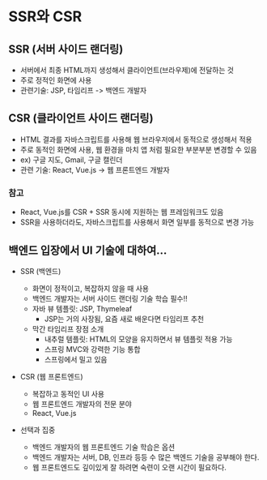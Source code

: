 # SSR와 CSR
## SSR (서버 사이드 랜더링)
* 서버에서 최종 HTML까지 생성해서 클라이언트(브라우제)에 전달하는 것
* 주로 정적인 화면에 사용
* 관련기술: JSP, 타임리프 -> 백엔드 개발자
## CSR (클라이언트 사이드 랜더링)
* HTML 결과를 자바스크립트를 사용해 웹 브라우저에서 동적으로 생성해서 적용
* 주로 동적인 화면에 사용, 웹 환경을 마치 앱 처럼 필요한 부분부분 변경할 수 있음
* ex) 구글 지도, Gmail, 구글 캘린더
* 관련 기술: React, Vue.js -> 웹 프론트엔드 개발자

### 참고
* React, Vue.js를 CSR + SSR 동시에 지원하는 웹 프레임워크도 있음
* SSR을 사용하더라도, 자바스크립트를 사용해서 화면 일부를 동적으로 변경 가능


## 백엔드 입장에서 UI 기술에 대하여...
* SSR (백엔드)
    * 화면이 정적이고, 복잡하지 않을 때 사용
    * 백엔드 개발자는 서버 사이드 랜더링 기술 학습 필수!!
    * 자바 뷰 템플릿: JSP, Thymeleaf
        * JSP는 거의 사장됨, 요즘 새로 배운다면 타임리프 추천
    * 막간 타임리프 장점 소개
        * 내추럴 템플릿: HTML의 모양을 유지하면서 뷰 템플릿 적용 가능
        * 스프링 MVC와 강력한 기능 통합
        * 스프링에서 밀고 있음
        
* CSR (웹 프론트엔드)
    * 복잡하고 동적인 UI 사용
    * 웹 프론트엔드 개발자의 전문 분야
    * React, Vue.js
* 선택과 집중
    * 백엔드 개발자의 웹 프론트엔드 기술 학습은 옵션
    * 백엔드 개발자는 서버, DB, 인프라 등등 수 많은 백엔드 기술을 공부해야 한다.
    * 웹 프론트엔드도 깊이있게 잘 하려면 숙련이 오랜 시간이 필요하다.
